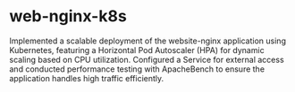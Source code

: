 # web-nginx-k8s
Implemented a scalable deployment of the website-nginx application using Kubernetes, featuring a Horizontal Pod Autoscaler (HPA) for dynamic scaling based on CPU utilization. Configured a Service for external access and conducted performance testing with ApacheBench to ensure the application handles high traffic efficiently.
